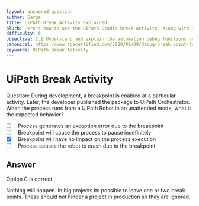 ```yaml
---
layout: answered-question
author: Serge
title: UiPath Break Activity Explained
blurb: Here's how to use the UiPath Studio break activity, along with insights on the impact it has on flow control activities when it is accidentally left inside a sequence.
difficulty: 6
objective: 2.1 Understand and explain the automation debug functions and usage such as breakpoints
canonical: https://www.rpacertified.com/2020/09/09/debug-break-point-left-production.html
keywords: UiPath Break Activity
---
```


<h1>UiPath Break Activity</h1>

Question:  During development, a breakpoint is enabled at a particular activity. Later, the developer published the package to UiPath Orchestrator. When the process runs from a UiPath Robot in an unattended mode, what is the expected behavior?

 - [ ] &nbsp;  Process generates an exception error due to the breakpoint
 - [ ] &nbsp;  Breakpoint will cause the process to pause indefinitely
 - [X] &nbsp;  Breakpoint will have no impact on the process execution
 - [ ] &nbsp;  Process causes the robot to crash due to the breakpoint

## Answer

Option C is correct.

Nothing will happen.  In big projects its possible to leave one or two break points. These should not hinder a project in production so they are ignored.


